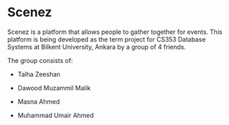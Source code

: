 # Scenez
Scenez is a platform that allows people to gather together for events. This platform is being developed as the term project for CS353 Database Systems at Bilkent University, Ankara by a group of 4 friends. 

The group consists of:

- Talha Zeeshan

- Dawood Muzammil Malik

- Masna Ahmed

- Muhammad Umair Ahmed
